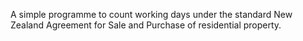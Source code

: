 A simple programme to count working days under the standard New Zealand Agreement for Sale and Purchase of residential property.
